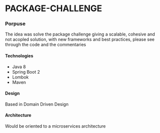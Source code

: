 # PACKAGE-CHALLENGE

### Porpuse
The idea was solve the package challenge giving a scalable, cohesive and not acopled solution, with new frameworks and 
best practices, please see through the code and the commentaries

#### Technologies

* Java 8
* Spring Boot 2
* Lombok
* Maven

#### Design

Based in Domain Driven Design

#### Architecture

Would be oriented to a microservices architecture


